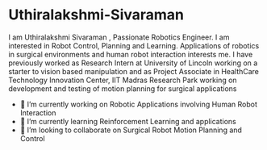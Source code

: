 # Uthiralakshmi-Sivaraman


I am Uthiralakshmi Sivaraman , Passionate Robotics Engineer. I am interested in Robot Control, Planning and Learning. Applications of robotics in surgical environments and human robot interaction interests me. I have previously worked as Research Intern at University of Lincoln working on a starter to vision based manipulation and as Project Associate in HealthCare Technology Innovation Center, IIT Madras Research Park working on development and testing of motion planning for surgical applications  

- 🔭 I’m currently working on Robotic Applications involving Human Robot Interaction
- 🌱 I’m currently learning Reinforcement Learning and applications 
- 👯 I’m looking to collaborate on Surgical Robot Motion Planning and Control


